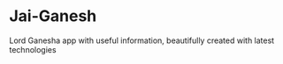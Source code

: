 Jai-Ganesh
==========

Lord Ganesha app with useful information, beautifully created with latest technologies